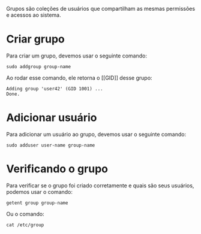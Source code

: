 Grupos são coleções de usuários que compartilham as mesmas permissões e acessos ao sistema.

# Criar grupo
Para criar um grupo, devemos usar o seguinte comando:

```
sudo addgroup group-name
```

Ao rodar esse comando, ele retorna o [[GID]] desse grupo:

```
Adding group 'user42' (GID 1001) ...
Done.
```

# Adicionar usuário
Para adicionar um usuário ao grupo, devemos usar o seguinte comando:

```
sudo adduser user-name group-name
```

# Verificando o grupo
Para verificar se o grupo foi criado corretamente e quais são seus usuários, podemos usar o comando:

```
getent group group-name
```

Ou o comando:

```
cat /etc/group
```

